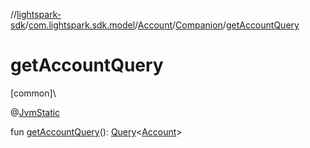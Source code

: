 //[lightspark-sdk](../../../../index.md)/[com.lightspark.sdk.model](../../index.md)/[Account](../index.md)/[Companion](index.md)/[getAccountQuery](get-account-query.md)

# getAccountQuery

[common]\

@[JvmStatic](https://kotlinlang.org/api/latest/jvm/stdlib/kotlin.jvm/-jvm-static/index.html)

fun [getAccountQuery](get-account-query.md)(): [Query](../../../com.lightspark.sdk.requester/-query/index.md)&lt;[Account](../index.md)&gt;
